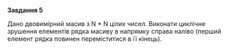 **Завдання 5**

Дано двовимірний масив з N * N цілих чисел. Виконати циклічне зрушення елементів рядка масиву в напрямку справа наліво (перший елемент рядка повинен переміститися в її кінець).
